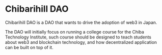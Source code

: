 # Chibarihill DAO
Chibarihill DAO is a DAO that wants to drive the adoption of web3 in Japan.

The DAO will initially focus on running a college course for the Chiba Technology Institute, such course should be designed to teach students about web3 and blockchain technology, and how decentralized application can be built on top of it.